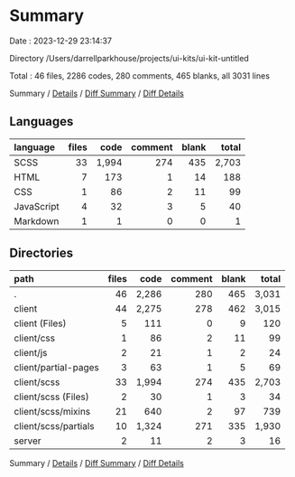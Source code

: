 # Summary

Date : 2023-12-29 23:14:37

Directory /Users/darrellparkhouse/projects/ui-kits/ui-kit-untitled

Total : 46 files,  2286 codes, 280 comments, 465 blanks, all 3031 lines

Summary / [Details](details.md) / [Diff Summary](diff.md) / [Diff Details](diff-details.md)

## Languages
| language | files | code | comment | blank | total |
| :--- | ---: | ---: | ---: | ---: | ---: |
| SCSS | 33 | 1,994 | 274 | 435 | 2,703 |
| HTML | 7 | 173 | 1 | 14 | 188 |
| CSS | 1 | 86 | 2 | 11 | 99 |
| JavaScript | 4 | 32 | 3 | 5 | 40 |
| Markdown | 1 | 1 | 0 | 0 | 1 |

## Directories
| path | files | code | comment | blank | total |
| :--- | ---: | ---: | ---: | ---: | ---: |
| . | 46 | 2,286 | 280 | 465 | 3,031 |
| client | 44 | 2,275 | 278 | 462 | 3,015 |
| client (Files) | 5 | 111 | 0 | 9 | 120 |
| client/css | 1 | 86 | 2 | 11 | 99 |
| client/js | 2 | 21 | 1 | 2 | 24 |
| client/partial-pages | 3 | 63 | 1 | 5 | 69 |
| client/scss | 33 | 1,994 | 274 | 435 | 2,703 |
| client/scss (Files) | 2 | 30 | 1 | 3 | 34 |
| client/scss/mixins | 21 | 640 | 2 | 97 | 739 |
| client/scss/partials | 10 | 1,324 | 271 | 335 | 1,930 |
| server | 2 | 11 | 2 | 3 | 16 |

Summary / [Details](details.md) / [Diff Summary](diff.md) / [Diff Details](diff-details.md)
